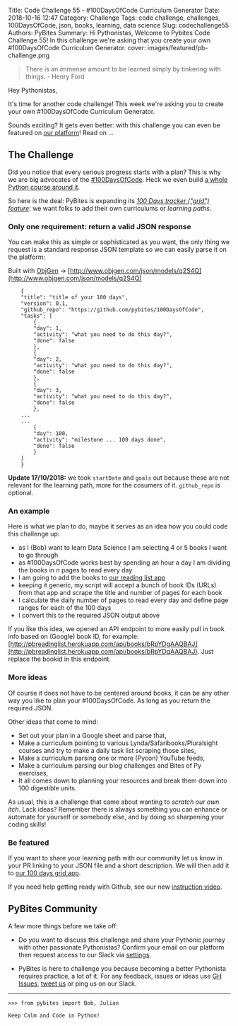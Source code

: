 Title: Code Challenge 55 - #100DaysOfCode Curriculum Generator
Date: 2018-10-16 12:47
Category: Challenge
Tags: code challenge, challenges, 100DaysOfCode, json, books, learning, data science
Slug: codechallenge55
Authors: PyBites
Summary: Hi Pythonistas, Welcome to Pybites Code Challenge 55! In this challenge we're asking that you create your own #100DaysOfCode Curriculum Generator.
cover: images/featured/pb-challenge.png

> There is an immense amount to be learned simply by tinkering with things. - Henry Ford

Hey Pythonistas,

It's time for another code challenge! This week we're asking you to create your own #100DaysOfCode Curriculum Generator.

Sounds exciting? It gets even better: with this challenge you can even be featured on [our platform](https://codechalleng.es/)! Read on ...

## The Challenge

Did you notice that every serious progress starts with a plan? This is why we are big advocates of the [#100DaysOfCode](https://www.100daysofcode.com). Heck we even build [a whole Python course around it](https://talkpython.fm/100days?utm_source=pybites).

So here is the deal: PyBites is expanding its _[100 Days tracker ("grid") feature](https://codechalleng.es/100days)_: we want folks to add their own curriculums or _learning paths_.

### Only one requirement: return a valid JSON response

You can make this as simple or sophisticated as you want, the only thing we request is a standard response JSON template so we can easily parse it on the platform:

Built with [ObjGen](http://www.objgen.com) -> [http://www.objgen.com/json/models/q2S4Q](http://www.objgen.com/json/models/q2S4Q)

		{
		"title": "title of your 100 days",
		"version": 0.1,
		"github_repo": "https://github.com/pybites/100DaysOfCode",
		"tasks": [
			{
			"day": 1,
			"activity": "what you need to do this day?",
			"done": false
			},
			{
			"day": 2,
			"activity": "what you need to do this day?",
			"done": false
			},
			{
			"day": 3,
			"activity": "what you need to do this day?",
			"done": false
			},
		...
		...
			{
			"day": 100,
			"activity": "milestone ... 100 days done",
			"done": false
			}
		]
		}

**Update 17/10/2018:** we took `startDate` and `goals` out because these are not relevant for the learning path, more for the cosumers of it. `github_repo` is optional.

### An example

Here is what we plan to do, maybe it serves as an idea how you could code this challenge up:

* as I (Bob) want to learn Data Science I am selecting 4 or 5 books I want to go through
* as #100DaysOfCode works best by spending an hour a day I am dividing the books in _n_ pages to read every day
* I am going to add the books to [our reading list app](http://pbreadinglist.herokuapp.com)
* keeping it generic, my script will accept a bunch of book IDs (URLs) from that app and scrape the title and number of pages for each book
* I calculate the daily number of pages to read every day and define page ranges for each of the 100 days
* I convert this to the required JSON output above

If you like this idea, we opened an API endpoint to more easily pull in book info based on (Google) book ID, for example: [http://pbreadinglist.herokuapp.com/api/books/bRpYDgAAQBAJ](http://pbreadinglist.herokuapp.com/api/books/bRpYDgAAQBAJ). Just replace the bookid in this endpoint.

### More ideas

Of course it does not have to be centered around books, it can be any other way you like to plan your #100DaysOfCode. As long as you return the required JSON. 

Other ideas that come to mind: 

* Set out your plan in a Google sheet and parse that,
* Make a curriculum pointing to various Lynda/Safaribooks/Pluralsight courses and try to make a daily task list scraping those sites,
* Make a curriculum parsing one or more (Pycon) YouTube feeds,
* Make a curriculum parsing our blog challenges and Bites of Py exercises,
* It all comes down to planning your resources and break them down into 100 digestible units. 

As usual, this is a challenge that came about wanting to _scratch our own itch_. Lack ideas? Remember there is always something you can enhance or automate for yourself or somebody else, and by doing so sharpening your coding skills!  

### Be featured

If you want to share your learning path with our community let us know in your PR linking to your JSON file and a short description. We will then add it to [our 100 days grid app](https://codechalleng.es/100days/). 

If you need help getting ready with Github, see our new [instruction video](https://youtu.be/vJsyLSZxqVw).
<br>

## PyBites Community

A few more things before we take off:

* Do you want to discuss this challenge and share your Pythonic journey with other passionate Pythonistas? Confirm your email on our platform then request access to our Slack via [settings](https://codechalleng.es/settings/).

* PyBites is here to challenge you because becoming a better Pythonista requires practice, a lot of it. For any feedback, issues or ideas use [GH Issues](https://github.com/pybites/challenges/issues), [tweet us](https://twitter.com/pybites) or ping us on our Slack.

---

	>>> from pybites import Bob, Julian

	Keep Calm and Code in Python!
